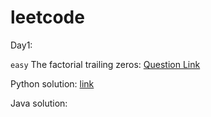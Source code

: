 # leetcode

Day1:

`easy` The factorial trailing zeros: [Question Link](https://leetcode.com/problems/factorial-trailing-zeroes/)

Python solution: [link](Python/D1_factorial_trailing_zeros.py)

Java solution:
